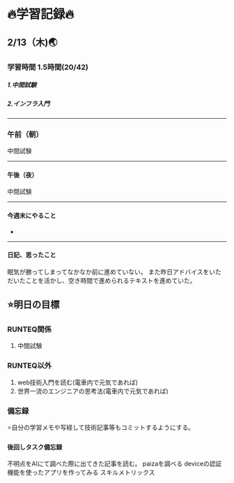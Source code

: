 # 🔥学習記録🔥
## 2/13（木)🌏
### 学習時間  1.5時間(20/42)
##### 1.中間試験
##### 2.インフラ入門
***
### 午前（朝）
中間試験


***
#### 午後（夜）
中間試験

***
#### 今週末にやること
-

***
#### 日記、思ったこと
眠気が勝ってしまってなかなか前に進めていない。
また昨日アドバイスをいただいたことを活かし、空き時間で進められるテキストを進めていた。


## ⭐️明日の目標
### RUNTEQ関係
1. 中間試験

### RUNTEQ以外
1. web技術入門を読む(電車内で元気であれば)
2. 世界一流のエンジニアの思考法(電車内で元気であれば)
### 備忘録
⭐️自分の学習メモや写経して技術記事等もコミットするようにする。

#### 後回しタスク備忘録
不明点をAIにて調べた際に出てきた記事を読む。
paizaを調べる
deviceの認証機能を使ったアプリを作ってみる
スキルメトリックス